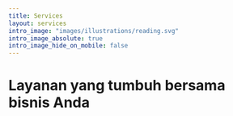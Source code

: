 ```yaml
---
title: Services
layout: services
intro_image: "images/illustrations/reading.svg"
intro_image_absolute: true
intro_image_hide_on_mobile: false
---
```


# Layanan yang tumbuh bersama bisnis Anda
